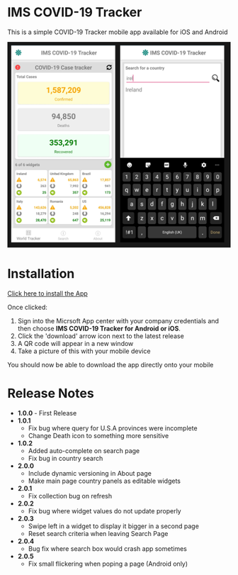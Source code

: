 # IMS COVID-19 Tracker
This is a simple COVID-19 Tracker mobile app available for iOS and Android

![App Images](Assets/app.jpg)

# Installation

[Click here to install the App](https://appcenter.ms/orgs/imsmaxims/applications)

Once clicked:

  1. Sign into the Micrsoft App center with your company credentials and then choose **IMS COVID-19 Tracker for Android or iOS**.
  2. Click the 'download' arrow icon next to the latest release
  3. A QR code will appear in a new window
  4. Take a picture of this with your mobile device

You should now be able to download the app directly onto your mobile

# Release Notes
  - **1.0.0** - First Release
  - **1.0.1** 
    - Fix bug where query for U.S.A provinces were incomplete
    - Change Death icon to something more sensitive
  - **1.0.2** 
    - Added auto-complete on search page
    - Fix bug in country search
  - **2.0.0** 
    - Include dynamic versioning in About page
    - Make main page country panels as editable widgets
  - **2.0.1** 
    - Fix collection bug on refresh
  - **2.0.2** 
    - Fix bug where widget values do not update properly
  - **2.0.3** 
    - Swipe left in a widget to display it bigger in a second page
    - Reset search criteria when leaving Search Page
  - **2.0.4** 
    - Bug fix where search box would crash app sometimes
  - **2.0.5** 
    - Fix small flickering when poping a page (Android only)